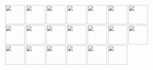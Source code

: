 <!-- ![](https://komarev.com/ghpvc/?username=ayush-saklani) -->
<p align="left">
<img src="https://cdn.jsdelivr.net/gh/devicons/devicon/icons/c/c-original.svg" height="60"/>
<img src="https://cdn.jsdelivr.net/gh/devicons/devicon/icons/cplusplus/cplusplus-original.svg" height="60"/>
<img src="https://cdn.jsdelivr.net/gh/devicons/devicon/icons/python/python-original.svg" height="60"/>
<img src="https://cdn.jsdelivr.net/gh/devicons/devicon/icons/jupyter/jupyter-original-wordmark.svg" height="60"/>
<img src="https://cdn.jsdelivr.net/gh/devicons/devicon/icons/java/java-original-wordmark.svg" height="60"/>
<img src="https://cdn.jsdelivr.net/gh/devicons/devicon/icons/html5/html5-original.svg" height="60"/>
<img src="https://cdn.jsdelivr.net/gh/devicons/devicon/icons/css3/css3-original.svg" height="60"/>
<img src="https://cdn.jsdelivr.net/gh/devicons/devicon/icons/javascript/javascript-original.svg" height="60"/>
<img src="https://static-00.iconduck.com/assets.00/node-js-icon-454x512-nztofx17.png"height="60"/>
<img src="https://cdn.jsdelivr.net/gh/devicons/devicon@latest/icons/bootstrap/bootstrap-original.svg"height="60"/>
<img src="https://upload.wikimedia.org/wikipedia/commons/b/bf/Status_iucn_EX_icon_blank.svg" height="60"/>
<img src="https://cdn.jsdelivr.net/gh/devicons/devicon/icons/mysql/mysql-original-wordmark.svg" height="60"/>
<img src="https://cdn.jsdelivr.net/gh/devicons/devicon@latest/icons/json/json-plain.svg" height="60"/>
<img src="https://cdn.jsdelivr.net/gh/devicons/devicon@latest/icons/npm/npm-original-wordmark.svg" height="60"/>
<img src="https://upload.wikimedia.org/wikipedia/commons/b/b0/Openstreetmap_logo.svg"height="60"/> 
<img src="https://upload.wikimedia.org/wikipedia/commons/thumb/1/13/Leaflet_logo.svg/1280px-Leaflet_logo.svg.png" height="60"/>
<img src="https://cdn.jsdelivr.net/gh/devicons/devicon@latest/icons/windows11/windows11-original.svg" height="60"/>
<img src="https://cdn.jsdelivr.net/gh/devicons/devicon/icons/linux/linux-original.svg" height="60"/>
<img src="https://cdn.jsdelivr.net/gh/devicons/devicon/icons/vscode/vscode-original.svg" height="60"/>
<img src="https://64.media.tumblr.com/c3becd2c993f457fac2cd7b3bd53538d/tumblr_mivect2TMc1rfjowdo1_r1_500.gifv" height="60"/>
</p>

<!-- <img src="https://media1.tenor.com/m/u0cQup-HVAsAAAAC/perry-the-platypus-hat.gif" height="60"/> -->